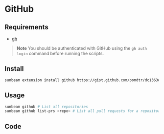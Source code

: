 # GitHub

## Requirements

- [gh](https://cli.github.com/)

> **Note** You should be authenticated with GitHub using the `gh auth login` command before running the scripts.

## Install

```bash
sunbeam extension install github https://gist.github.com/pomdtr/dc1363d8f641928893ca8d3e670c9c3d
```

## Usage

```bash
sunbeam github # List all repositories
sunbeam github list-prs <repo> # List all pull requests for a repository
```

## Code

<script src="https://gist.github.com/pomdtr/dc1363d8f641928893ca8d3e670c9c3d.js"></script>
